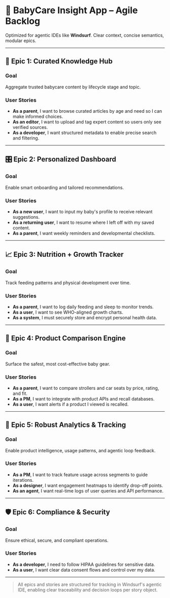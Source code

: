 # 🍼 BabyCare Insight App – Agile Backlog

Optimized for agentic IDEs like **Windsurf**. Clear context, concise semantics, modular epics.

---

## 🔱 Epic 1: Curated Knowledge Hub
### Goal
Aggregate trusted babycare content by lifecycle stage and topic.

### User Stories
- **As a parent**, I want to browse curated articles by age and need so I can make informed choices.
- **As an editor**, I want to upload and tag expert content so users only see verified sources.
- **As a developer**, I want structured metadata to enable precise search and filtering.

---

## 🎛️ Epic 2: Personalized Dashboard
### Goal
Enable smart onboarding and tailored recommendations.

### User Stories
- **As a new user**, I want to input my baby's profile to receive relevant suggestions.
- **As a returning user**, I want to resume where I left off with my saved content.
- **As a parent**, I want weekly reminders and developmental checklists.

---

## 📈 Epic 3: Nutrition + Growth Tracker
### Goal
Track feeding patterns and physical development over time.

### User Stories
- **As a parent**, I want to log daily feeding and sleep to monitor trends.
- **As a user**, I want to see WHO-aligned growth charts.
- **As a system**, I must securely store and encrypt personal health data.

---

## 🛒 Epic 4: Product Comparison Engine
### Goal
Surface the safest, most cost-effective baby gear.

### User Stories
- **As a parent**, I want to compare strollers and car seats by price, rating, and fit.
- **As a PM**, I want to integrate with product APIs and recall databases.
- **As a user**, I want alerts if a product I viewed is recalled.

---

## 🧮 Epic 5: Robust Analytics & Tracking
### Goal
Enable product intelligence, usage patterns, and agentic loop feedback.

### User Stories
- **As a PM**, I want to track feature usage across segments to guide iterations.
- **As a designer**, I want engagement heatmaps to identify drop-off points.
- **As an agent**, I want real-time logs of user queries and API performance.

---

## 🛡️ Epic 6: Compliance & Security
### Goal
Ensure ethical, secure, and compliant operations.

### User Stories
- **As a developer**, I need to follow HIPAA guidelines for sensitive data.
- **As a user**, I want clear data consent flows and control over my data.

---

> All epics and stories are structured for tracking in Windsurf's agentic IDE, enabling clear traceability and decision loops per story object.
